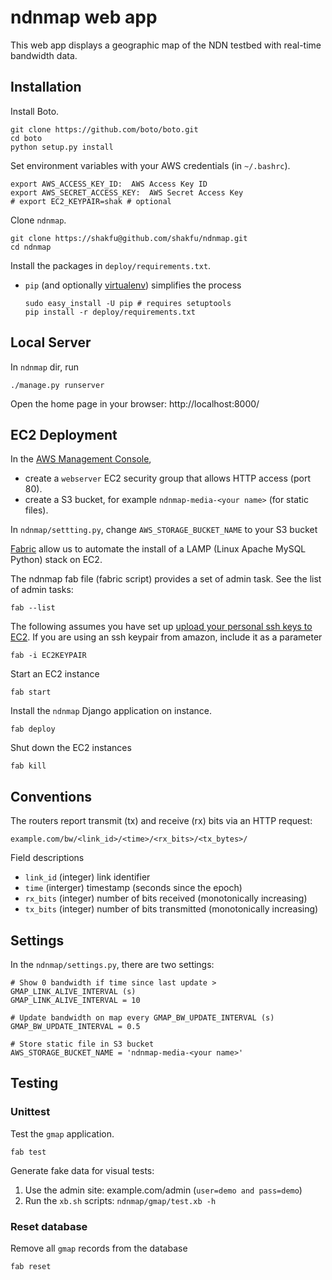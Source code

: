 ndnmap web app
==============

This web app displays a geographic map of the NDN testbed with real-time 
bandwidth data.
 

Installation
------------
Install Boto.

    git clone https://github.com/boto/boto.git
    cd boto
    python setup.py install

Set environment variables with your AWS credentials (in `~/.bashrc`).

    export AWS_ACCESS_KEY_ID:  AWS Access Key ID
    export AWS_SECRET_ACCESS_KEY:  AWS Secret Access Key
    # export EC2_KEYPAIR=shak # optional
    
Clone `ndnmap`.

    git clone https://shakfu@github.com/shakfu/ndnmap.git
    cd ndnmap

Install the packages in ``deploy/requirements.txt``.

  * ``pip`` (and optionally [virtualenv](http://mathematism.com/2009/07/30/presentation-pip-and-virtualenv/)) simplifies the process

        sudo easy_install -U pip # requires setuptools
        pip install -r deploy/requirements.txt
        

Local Server
----------------

In `ndnmap` dir, run
    
    ./manage.py runserver
    
Open the home page in your browser: http://localhost:8000/


EC2 Deployment
--------------

In the [AWS Management Console](http://console.aws.amazon.com/),
  
  * create a `webserver` EC2 security group that allows HTTP access (port 80).
  * create a S3 bucket, for example `ndnmap-media-<your name>` (for static files).

In `ndnmap/settting.py`, change `AWS_STORAGE_BUCKET_NAME` to your S3 bucket

[Fabric](http://fabfile.org/) allow us to automate the install of 
a LAMP (Linux Apache MySQL Python) stack on EC2. 

The ndnmap fab file (fabric script) provides a set of admin task.
See the list of admin tasks:

    fab --list 
    
The following assumes you have set up [upload your personal ssh keys to EC2](http://alestic.com/2010/10/ec2-ssh-keys).
If you are using  an ssh keypair from amazon, include it as a parameter
    
    fab -i EC2KEYPAIR
    
Start an EC2 instance

    fab start
    
Install the `ndnmap` Django application on instance.
    
    fab deploy

Shut down the EC2 instances

    fab kill
    

Conventions
-----------

The routers report transmit (tx) and receive (rx) bits via an HTTP request:

    example.com/bw/<link_id>/<time>/<rx_bits>/<tx_bytes>/

Field descriptions

  * `link_id` (integer) link identifier 
  * `time` (interger) timestamp (seconds since the epoch)
  * `rx_bits` (integer) number of bits received (monotonically increasing)
  * `tx_bits` (integer) number of bits transmitted (monotonically increasing)
  
Settings
--------
In the `ndnmap/settings.py`, there are two settings:

    
    # Show 0 bandwidth if time since last update > GMAP_LINK_ALIVE_INTERVAL (s)
    GMAP_LINK_ALIVE_INTERVAL = 10 
    
    # Update bandwidth on map every GMAP_BW_UPDATE_INTERVAL (s)
    GMAP_BW_UPDATE_INTERVAL = 0.5
    
    # Store static file in S3 bucket
    AWS_STORAGE_BUCKET_NAME = 'ndnmap-media-<your name>'


Testing 
-------

### Unittest

Test the `gmap` application.

    fab test

Generate fake data for visual tests:

  1.  Use the admin site: example.com/admin (`user=demo and pass=demo`)
  2.  Run the `xb.sh` scripts: `ndnmap/gmap/test.xb -h `


### Reset database

Remove all `gmap` records from the database

    fab reset

